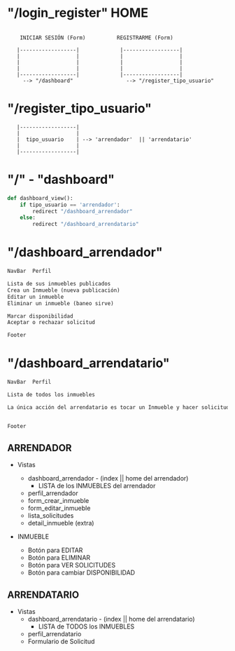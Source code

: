 
# "/login_register" HOME
```

    INICIAR SESIÓN (Form)          REGISTRARME (Form)

   |------------------|             |------------------|
   |                  |             |                  |
   |                  |             |                  |
   |                  |             |                  |
   |------------------|             |------------------|            
     --> "/dashboard"                 --> "/register_tipo_usuario"
```

# "/register_tipo_usuario"

```
   |------------------|             
   |                  |            
   |  tipo_usuario    | --> 'arrendador'  || 'arrendatario'          
   |                  |             
   |------------------|   

```




# "/"  - "dashboard"

```py
def dashboard_view():
    if tipo_usuario == 'arrendador':
        redirect "/dashboard_arrendador"
    else:
        redirect "/dashboard_arrendatario"
```

# "/dashboard_arrendador"

```html
NavBar  Perfil

Lista de sus inmuebles publicados 
Crea un Inmueble (nueva publicación)
Editar un inmueble
Eliminar un inmueble (baneo sirve)

Marcar disponibilidad
Aceptar o rechazar solicitud

Footer
```


# "/dashboard_arrendatario"

```html
NavBar  Perfil

Lista de todos los inmuebles

La única acción del arrendatario es tocar un Inmueble y hacer solicitud


Footer
```


## ARRENDADOR

- Vistas
    - dashboard_arrendador - (index || home del arrendador)
        - LISTA de los INMUEBLES del arrendador
    - perfil_arrendador
    - form_crear_inmueble 
    - form_editar_inmueble
    - lista_solicitudes
    - detail_inmueble (extra)

- INMUEBLE
    - Botón para EDITAR
    - Botón para ELIMINAR
    - Botón para VER SOLICITUDES 
    - Botón para cambiar DISPONIBILIDAD

## ARRENDATARIO 
- Vistas
    - dashboard_arrendatario - (index || home del arrendatario)
        - LISTA de TODOS los INMUEBLES
    - perfil_arrendatario
    - Formulario de Solicitud
